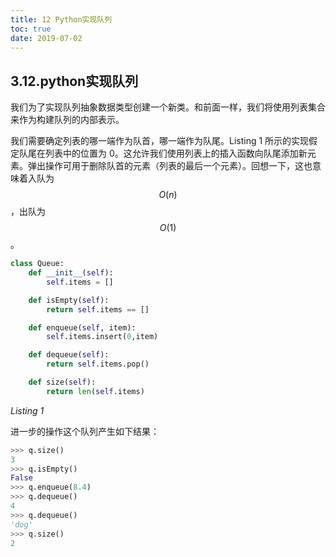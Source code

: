 ```yaml
---
title: 12 Python实现队列
toc: true
date: 2019-07-02
---
```

## 3.12.python实现队列
我们为了实现队列抽象数据类型创建一个新类。和前面一样，我们将使用列表集合来作为构建队列的内部表示。

我们需要确定列表的哪一端作为队首，哪一端作为队尾。Listing 1 所示的实现假定队尾在列表中的位置为 0。这允许我们使用列表上的插入函数向队尾添加新元素。弹出操作可用于删除队首的元素（列表的最后一个元素）。回想一下，这也意味着入队为 $$O(n)$$，出队为 $$O(1)$$。

```python
class Queue:
    def __init__(self):
        self.items = []

    def isEmpty(self):
        return self.items == []

    def enqueue(self, item):
        self.items.insert(0,item)

    def dequeue(self):
        return self.items.pop()

    def size(self):
        return len(self.items)
```

*Listing 1*

进一步的操作这个队列产生如下结果：

```python
>>> q.size()
3
>>> q.isEmpty()
False
>>> q.enqueue(8.4)
>>> q.dequeue()
4
>>> q.dequeue()
'dog'
>>> q.size()
2
```
